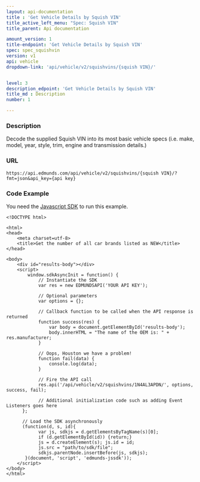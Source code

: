 ```yaml
---
layout: api-documentation
title : 'Get Vehicle Details by Squish VIN'
title_active_left_menu: "Spec: Squish VIN"
title_parent: Api documentation

amount_version: 1
title-endpoint: 'Get Vehicle Details by Squish VIN'
spec: spec_squishvin
version: v1
api: vehicle
dropdown-link: 'api/vehicle/v2/squishvins/{squish VIN}/'


level: 3
description_edpoint: 'Get Vehicle Details by Squish VIN'
title_md : Description
number: 1

---
```


### Description

Decode the supplied Squish VIN into its most basic vehicle specs (i.e. make, model, year, style, trim, engine and transmission details.)

### URL

	https://api.edmunds.com/api/vehicle/v2/squishvins/{squish VIN}/?fmt=json&api_key={api key}
	
### Code Example

You need the [Javascript SDK](https://github.com/EdmundsAPI/edmunds-javascript-sdk) to run this example.

	<!DOCTYPE html>

	<html>
	<head>
		<meta charset=utf-8>
		<title>Get the number of all car brands listed as NEW</title>
	</head>

	<body>
		<div id="results-body"></div>
		<script>
		  	window.sdkAsyncInit = function() {
		    	// Instantiate the SDK
				var res = new EDMUNDSAPI('YOUR API KEY');

				// Optional parameters
				var options = {};

				// Callback function to be called when the API response is returned
				function success(res) {
					var body = document.getElementById('results-body');
					body.innerHTML = "The name of the OEM is: " + res.manufacturer;
				}

				// Oops, Houston we have a problem!
				function fail(data) {
					console.log(data);
				}

				// Fire the API call
				res.api('/api/vehicle/v2/squishvins/1N4AL3APDN/', options, success, fail);

			    // Additional initialization code such as adding Event Listeners goes here
		  };

		  // Load the SDK asynchronously
		  (function(d, s, id){
		     	var js, sdkjs = d.getElementsByTagName(s)[0];
		     	if (d.getElementById(id)) {return;}
		     	js = d.createElement(s); js.id = id;
		     	js.src = "path/to/sdk/file";
		     	sdkjs.parentNode.insertBefore(js, sdkjs);
		   }(document, 'script', 'edmunds-jssdk'));
		</script>
	</body>
	</html>